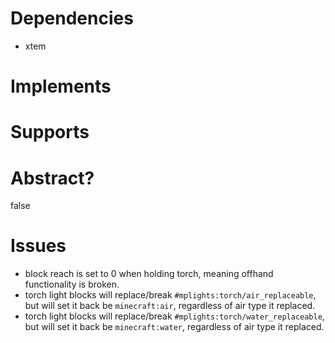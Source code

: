 # Dependencies
* xtem

# Implements

# Supports

# Abstract?
false

# Issues
- block reach is set to 0 when holding torch, meaning offhand functionality is broken.
- torch light blocks will replace/break `#mplights:torch/air_replaceable`, but will set it back be `minecraft:air`, regardless of air type it replaced.
- torch light blocks will replace/break `#mplights:torch/water_replaceable`, but will set it back be `minecraft:water`, regardless of air type it replaced.